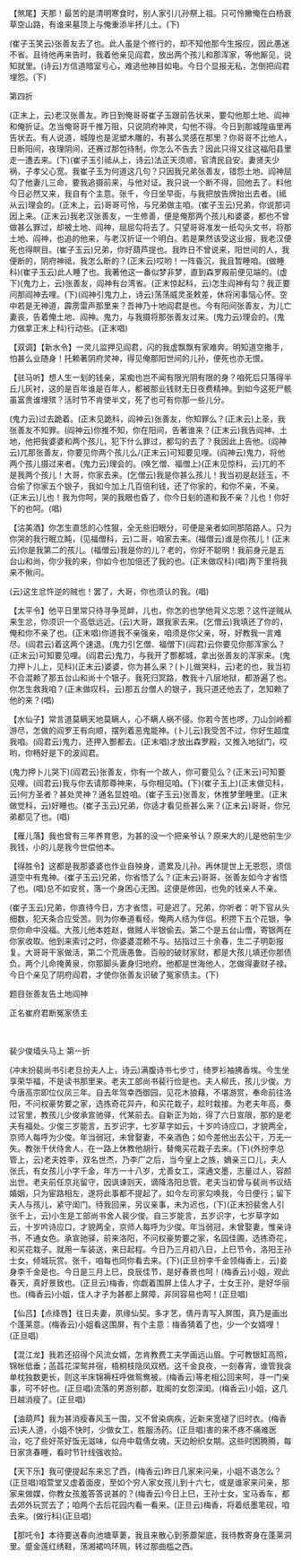 <!-- { "loadSidebar": true } -->
【煞尾】天那！最苦的是清明寒食时，别人家引儿孙祭上祖。只可怜撇俺在白杨衰草空山路，有谁来墓顶上与俺重添半抔儿土。(下)

(崔子玉笑云)张善友去了也。此人虽是个修行的，却不知他那今生报应，因此愚迷不省。且待他再来告时，我着他亲见阎君，放出两个孩儿和那浑家，等他厮见，说知就里。(诗云)方信道暗室亏心，难逃他神目如电。今日个显报无私，怎倒把阎君埋怨。(下)

第四折

(正末上，云)老汉张善友。昨日到俺哥哥崔子玉跟前告状来，要勾他那土地、阎神和俺折证。怎当俺哥哥千推万阻，只说阴府神灵，勾他不得。今日到那城隍庙里再告状去。有人说道，城隍也是泥塑木雕的，有甚么灵感在那里？你哥哥不比他人，日断阳间，夜理阴间，还赛过那包待制，你怎么不告去？因此只得又往这福阳县里走一遭去来。(下)(崔子玉引祗从上，诗云)法正天须顺，官清民自安。妻贤夫少祸，子孝父心宽。我崔子玉为何道这几句？只因我兄弟张善友，错怨土地、阎神屈勾了他妻儿三命，要我追摄前来，与他对证。我只说一个断不得，回他去了。料他今日必然又来，我自有个主意。张千，今日坐早衙，与我把放告牌抬出去者。(祗从云)理会的。(正末上，云)哥哥可怜，与兄弟做主咱。(崔子玉云)兄弟，你说那词因上来。(正末云)我老汉张善友，一生修善，便是俺那两个孩儿和婆婆，都也不曾做甚么罪过，却被土地、阎神，屈屈勾将去了。只望哥哥准发一纸勾头文书，将那土地、阎神，也追的他来，与老汉折证一个明白。若是果然该受这业报，我老汉便死也得瞑目。(崔子玉云)兄弟，你好葫芦提也。我昨日不曾说来，阳世间的人，我便断的，阴府神祗，我怎么断的？(正末云)哎哟！一阵昏沉，我且暂睡咱。(做睡科)(崔子玉云)此人睡了也。我著他这一番似梦非梦，直到森罗殿前便见端的。(虚下)(鬼力上，云)张善友，阎神有台湾省。(正末惊起科，云)怎生阎神有勾？我正要问那阎神去哩。(下)(阎神引鬼力上，诗云)荡荡威灵圣敕差，休将闲事恼心怀。空中若是无神道，霹雳雷声那里来？吾神乃十地阎君是也。今有阳间张善友，为儿亡妻丧，告着俺土地、阎神。鬼力，与我摄将那张善友过来。(鬼力云)理会的。(鬼力做拿正末上科)行动些。(正末唱)

【双调】【新水令】一灵儿监押见阎君，闪的我虚飘飘有家难奔。明知道空撒手，怕甚么业随身！托赖著阴府灵神，得见俺那阳世间的儿孙，便死也亦无恨。

【驻马听】想人生一刬的钱亲，呆痴也岂不闻有限光阴有限的身？咱死后只落得半丘儿灰衬，这的是百年谁是百年人，都被那业钱财无日夜费精神。到如今这死尸骸虽富贵谁埋殡？活时节不肯使半文，死了也可有你那一些儿分。

(鬼力云)过去跪着。(正末见跪科，阎神云)张善友，你知罪么？(正末云)上圣，我张善友不知罪。(阎神云)你推不知，你在阳间，告著谁来？(正末云)我告阎神、土地，他把我婆婆和两个孩儿，犯下什么罪过，都勾的去了？我因此上告他。(阎神云)兀那张善友，你要见你两个孩儿么/(正末云)可知要见哩。(阎神云)鬼力，将他两个孩儿摄过来者。(鬼力云)理会的。(唤乞僧、福僧上)(正末见惊科，云)兀的不是我两个孩儿！大哥，你家去来。(乞僧云)我是你甚么孩儿！我当初是赵廷玉，不合偷了你家五个银子，我如今加上几百倍利钱，还了你家的，和你不亲，不亲。(正末云)儿也！我为你呵，哭的我眼也昏了，你今日刬的道和我不亲？儿也！你好下的也呵。(唱)

【沽美酒】你怎生直恁的心性狠，全无些旧眼分，可便是亲者如同那陌路人。只为你哭的我行眠立盹，(见福僧科，云)二哥，咱家去来。(福僧云)谁是你孩儿！(正末云)你是我第二的孩儿。(福僧云)我是你的儿？老的，你好不聪明！我前身元是五台山和尚，你少我的来，你如今也加倍还了我的也。(正末做叹科)(唱)两下里将我来不偢问。

(云)这生忿忤逆的贼也！罢了，大哥，你也须认的我。(唱)

【太平令】他平日里常只待寻争觅衅，儿也，你怎的也学他背义忘恩？这忤逆贼从来生忿，你须识一个高低远近。(云)大哥，跟我家去来。(乞僧云)我填还了你的，俺和你不亲了也。(正末唱)你道我不亲强亲，咱须是你父亲，呀，好教我一言难尽。(阎君云)着这两个速退。(鬼力引乞僧、福僧下)(阎君)云你要见你那浑家么？(正末云)可知要见哩。(阎君云)鬼力，与我开了酆都城，拿出张善友的浑家来。(鬼力押卜儿上，见科)(正末云)婆婆，你为甚么来？(卜儿做哭科，云)老的也，我当初不合混赖了那五台山和尚十个银子。我死归冥路，教我十八层地狱，都游遍了也。你怎生救我咱？(正末做叹科，云)那五台僧人的银子，我只道还他去了，怎知赖了他的来？(唱)

【水仙子】常言道莫瞒天地莫瞒人，心不瞒人祸不侵。你若今苦也啰，刀山剑岭都游尽，怎做的阎罗王有向顺，摆列着恶鬼能神。(卜儿云)我受苦不过，你好生超度我咱。(阎君云)鬼力，还押入酆都去。(正末唱)才放出森罗殿，又推入地狱门，哎哟，你畅好是下的波阎君。

(鬼力押卜儿哭下)(阎君云)张善友，你有一个故人，你可要见么？(正末云)可知要见哩。(阎君云)我与你去请那尊神来，与你相见咱。(下)(崔子玉上)(正末做见科，云)何方圣者？甚处灵神？通名显姓咱。(崔子玉云)张善友，休推梦里睡里。(正末做觉科，云)好睡也。(崔子玉云)兄弟，你适才看见些甚么来？(正末云)哥哥，你兄弟都见了也。(唱)

【雁儿落】我也曾有三年养育恩，为甚的没一个把亲爷认？原来大的儿是他前生少我钱，小的儿是我今世偿他本。

【得胜令】这都是我那婆婆也作业自殃身，遗累及儿孙。再休提世上无恩怨，须信道空中有鬼神。(崔子玉云)兄弟，你省悟了么？(正末云)哥哥，张善友如今才省悟了也。(唱)总不如安贫，落一个身困心无困。这便是修因，也免的钱亲人不亲。

(崔子玉云)兄弟，你直待今日，方才省悟，可是迟了。兄弟，你听者：听下官从头细数，犯天条合应受苦。则为你奉道看经，俺两人结为伴侣。积攒下五个花银，争奈你命中没福。大孩儿他本姓赵，做贼人半银偷去。第二个是五台山僧，寄银两在你家收取。他到来索讨之时，你婆婆混赖不与。拈指过三十余春，生二子明彰报复。大哥哥干家做活，第二个荒唐愚鲁。百般的破财家财，都是大孩儿填还你那债负。两个儿命掩黄泉，你那脚头妻身归地府。他都是世海他人，怎做得妻财子禄。今日个亲见了阴府阎君，才使你张善友识破了冤家债主。(下)

题目张善友告土地阎神

正名崔府君断冤家债主

　
　

裴少俊墙头马上
第一折

(冲末扮裴尚书引老旦扮夫人上，诗云)满腹诗书七步寸，绮罗衫袖拂香埃。今生坐享荣华福，不是读书那里来。老夫工部尚书裴行俭是也。夫人柳氏，孩儿少俊。方今唐高宗即位仪凤三年。自去年驾幸西御园，见花木狼藉，不堪游赏，奉命前往洛阳，不问权豪势要之家，选拣奇花异卉，和买花栽子，趁时栽接。为老夫年高，奏过官里，教孩儿少俊承宣驰驿，代某前去。自新正为始，得了六日宣限，那的是老夫有福处。少俊三岁能言，五岁识字，七岁草字如云，十岁吟诗应口，才貌两全，京师人每呼为少俊。年当弱冠，未曾娶妻，不亲酒色；如今差他出去公干，万无一失。教张千伏侍舍人，在一路上休教他胡行，替俺买花栽子去来。(下)(外扮李总管上，云)老夫姓李，双名世杰，乃李广之后，当今皇上之族，嫡亲三口儿，夫人张氏，有女孩儿小字千金，年方一十八岁，尤善女工，深通文墨，志量过人，容颜出世。老夫前任京兆留守，因讽谏则天，谪降洛阳总管。老夫当初曾与裴尚书议结婚姻，只为宦路相左，遂将此事都不提起了。如今左司家勾唤我，今日便行；留下夫人与孩儿，紧守闺门。待我回来，另议亲事，未为迟也，(下)(正末扮裴舍人引张千上，云)小生是工部尚书舍人裴少俊。自三岁能言，五岁识字，七岁草字如云，十岁吟诗应口，才貌两全，京师人每呼为少俊。年当弱冠，未曾娶妻，惟亲诗书，不通女色。承宣驰驿，前来洛阳，不问权豪势要之家，名园佳圃，选拣奇花，和买花栽子。就用一车装送，来日起程。今日乃三月初八日，上巳节令，洛阳王孙士女，倾城玩赏。张千，咱每也同你看去来。(下)(正旦扮李千金领梅香上，云)妾身李千金是也。今日是三月上巳，良辰佳节，是好春景也呵！(梅香云)小姐，观此春天，真好景致也。(正旦云)梅香，你觑着围屏上佳人才子，士女王孙，是好华丽也。(梅香云)小姐，佳人才子为甚都上屏障，非同容易也呵！(正旦唱)

【仙吕】【点绛唇】往日夫妻，夙缘仙契。多才艺，倩丹青写入屏围，真乃是画出个蓬莱意。(梅香云)小姐看这围屏，有个主意：梅香猜着了也，少一个女婿哩！(正旦唱)

【混江龙】我若还招得个风流女婿，怎肯教费工夫学画远山眉。宁可教银缸高照，锦帐低垂；菡萏花深鸳并宿，梧桐枝隐凤双栖。这千金良夜，一刻春宵，谁管我衾单枕独数更长，则这半床锦褥枉呼做鸳鸯被。(梅香云)等老相公回来呵，寻一门亲事，可不好也。(正旦唱)流落的男游别郡，耽阁的女怨深闺。(梅香云)小姐，这几日越消瘦了。(正旦唱)

【油葫芦】我为甚消瘦春风玉一围，又不曾染病疾，近新来宽褪了旧时衣。(梅香云)夫人道，小姐不快时，少做女工，胜服汤药。(正旦唱)害的来不疼不痛难医治，吃了些好茶好饭无滋味，似舟中载倩女魂，天边盼织女期。这些时困腾腾，每日家贪春睡，看时节针线强收拾。

【天下乐】我可便提起东来忘了西，(梅香云)昨日几家来问亲，小姐不语怎么？(正旦唱)咱萱堂又虚着面皮，至如个穷人家女孩儿到十六七，或是谁家来问亲，那家来做媒，你教女孩羞答答说甚的？(梅香云)今日上巳，王孙士女，宝马香车，都去郊外玩赏去了；咱两个去后花园内看一看来。(正旦云)梅香，将着纸墨笔砚，咱去来。(做行科)(正旦唱)

【那吒令】本待要送春向池塘草萋，我且来散心到荼蘼架底，我待教寄身在蓬莱洞里。蹙金莲红绣鞋，荡湘裙呜环珮，转过那曲槛之西。

